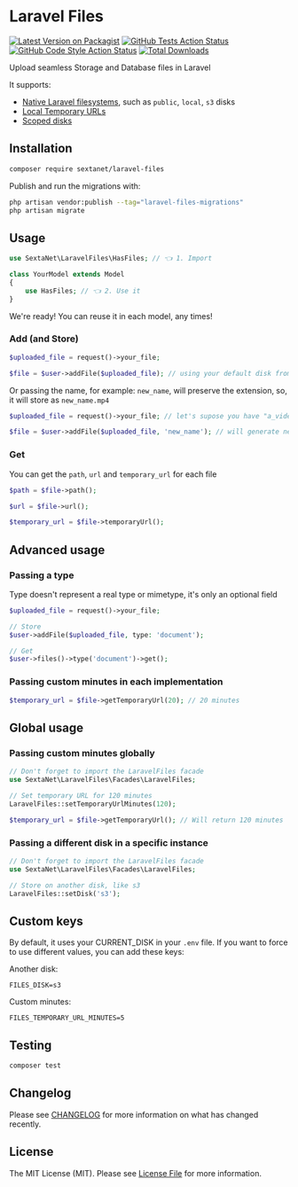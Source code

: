 # Laravel Files

[![Latest Version on Packagist](https://img.shields.io/packagist/v/sextanet/laravel-files.svg?style=flat-square)](https://packagist.org/packages/sextanet/laravel-files)
[![GitHub Tests Action Status](https://img.shields.io/github/actions/workflow/status/sextanet/laravel-files/run-tests.yml?branch=main&label=tests&style=flat-square)](https://github.com/sextanet/laravel-files/actions?query=workflow%3Arun-tests+branch%3Amain)
[![GitHub Code Style Action Status](https://img.shields.io/github/actions/workflow/status/sextanet/laravel-files/fix-php-code-style-issues.yml?branch=main&label=code%20style&style=flat-square)](https://github.com/sextanet/laravel-files/actions?query=workflow%3A"Fix+PHP+code+style+issues"+branch%3Amain)
[![Total Downloads](https://img.shields.io/packagist/dt/sextanet/laravel-files.svg?style=flat-square)](https://packagist.org/packages/sextanet/laravel-files)

Upload seamless Storage and Database files in Laravel

It supports:
- [Native Laravel filesystems](https://laravel.com/docs/12.x/filesystem), such as `public`, `local`, `s3` disks
- [Local Temporary URLs ](https://laravel.com/docs/12.x/filesystem#enabling-local-temporary-urls)
- [Scoped disks](https://laravel.com/docs/12.x/filesystem#scoped-and-read-only-filesystems)

## Installation

```bash
composer require sextanet/laravel-files
```

Publish and run the migrations with:

```bash
php artisan vendor:publish --tag="laravel-files-migrations"
php artisan migrate
```

## Usage

```php
use SextaNet\LaravelFiles\HasFiles; // 👈 1. Import

class YourModel extends Model
{
    use HasFiles; // 👈 2. Use it
}
```

We're ready! You can reuse it in each model, any times!

### Add (and Store)

```php
$uploaded_file = request()->your_file;

$file = $user->addFile($uploaded_file); // using your default disk from config/filesystems.php
```

Or passing the name, for example: `new_name`, will preserve the extension, so, it will store as `new_name.mp4`

```php
$uploaded_file = request()->your_file; // let's supose you have "a_video.mp4"

$file = $user->addFile($uploaded_file, 'new_name'); // will generate new_name.mp4
```

### Get

You can get the `path`, `url` and `temporary_url` for each file

```php
$path = $file->path();

$url = $file->url();

$temporary_url = $file->temporaryUrl();
```

## Advanced usage

### Passing a type

Type doesn't represent a real type or mimetype, it's only an optional field

```php
$uploaded_file = request()->your_file;

// Store
$user->addFile($uploaded_file, type: 'document');

// Get
$user->files()->type('document')->get();
```

### Passing custom minutes in each implementation

```php
$temporary_url = $file->getTemporaryUrl(20); // 20 minutes
```

## Global usage

### Passing custom minutes globally

```php
// Don't forget to import the LaravelFiles facade
use SextaNet\LaravelFiles\Facades\LaravelFiles;

// Set temporary URL for 120 minutes
LaravelFiles::setTemporaryUrlMinutes(120);

$temporary_url = $file->getTemporaryUrl(); // Will return 120 minutes

```


### Passing a different disk in a specific instance

```php
// Don't forget to import the LaravelFiles facade
use SextaNet\LaravelFiles\Facades\LaravelFiles;

// Store on another disk, like s3
LaravelFiles::setDisk('s3');
```

## Custom keys

By default, it uses your CURRENT_DISK in your `.env` file. If you want to force to use different values, you can add these keys:

Another disk:

```dotenv
FILES_DISK=s3
```

Custom minutes:

```dotenv
FILES_TEMPORARY_URL_MINUTES=5
```

## Testing

```bash
composer test
```

## Changelog

Please see [CHANGELOG](CHANGELOG.md) for more information on what has changed recently.

## License

The MIT License (MIT). Please see [License File](LICENSE.md) for more information.

